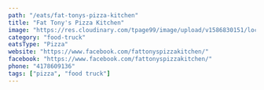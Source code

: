 ```yaml
---
path: "/eats/fat-tonys-pizza-kitchen"
title: "Fat Tony's Pizza Kitchen"
image: "https://res.cloudinary.com/tpage99/image/upload/v1586830151/local417eats/local417eatslogo.png"
category: "food-truck"
eatsType: "Pizza"
website: "https://www.facebook.com/fattonyspizzakitchen/"
facebook: "https://www.facebook.com/fattonyspizzakitchen/"
phone: "4178609136"
tags: ["pizza", "food truck"]
---
```

